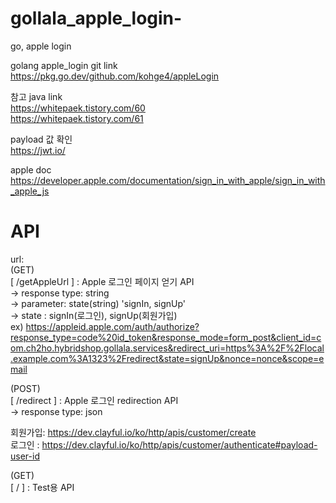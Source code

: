 # gollala_apple_login-
go, apple login 



golang apple_login git link <br>
https://pkg.go.dev/github.com/kohge4/appleLogin


참고 java link <br>
https://whitepaek.tistory.com/60
<br>
https://whitepaek.tistory.com/61

payload 값 확인 <br>
https://jwt.io/


apple doc <br>
https://developer.apple.com/documentation/sign_in_with_apple/sign_in_with_apple_js


# API 

url:
<br>
(GET)  <br>
[ /getAppleUrl ] : Apple 로그인 페이지 얻기 API <br> 
-> response type: string <br>
-> parameter: state(string) 'signIn, signUp' <br>
-> state : signIn(로그인), signUp(회원가입)   <br>
ex) https://appleid.apple.com/auth/authorize?response_type=code%20id_token&response_mode=form_post&client_id=com.ch2ho.hybridshop.gollala.services&redirect_uri=https%3A%2F%2Flocal.example.com%3A1323%2Fredirect&state=signUp&nonce=nonce&scope=email



(POST)  <br>
[ /redirect ] : Apple 로그인 redirection API <br>
-> response type: json

회원가입:
https://dev.clayful.io/ko/http/apis/customer/create 
<br>
로그인 :
https://dev.clayful.io/ko/http/apis/customer/authenticate#payload-user-id



(GET)  <br>
[ / ] : Test용 API 
